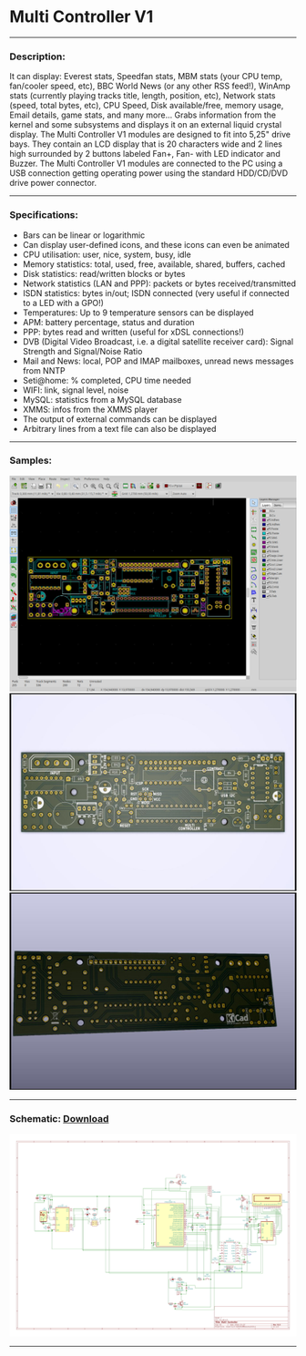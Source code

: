 # Multi Controller V1

---

### Description:

It can display: Everest stats, Speedfan stats, MBM stats (your CPU temp, fan/cooler speed, etc), BBC World News (or any other RSS feed!), WinAmp stats (currently playing tracks title, length, position, etc), Network stats (speed, total bytes, etc), CPU Speed, Disk available/free, memory usage, Email details, game stats, and many more...
Grabs information from the kernel and some subsystems and displays it on an external liquid crystal display.
The Multi Controller V1 modules are designed to fit into 5,25" drive bays. They contain an LCD display that is 20 characters wide and 2 lines high surrounded by 2 buttons labeled Fan+, Fan- with LED indicator and Buzzer.
The Multi Controller V1 modules are connected to the PC using a USB connection getting operating power using the standard HDD/CD/DVD drive power connector.

---

### Specifications:

- Bars can be linear or logarithmic
- Can display user-defined icons, and these icons can even be animated
- CPU utilisation: user, nice, system, busy, idle
- Memory statistics: total, used, free, available, shared, buffers, cached
- Disk statistics: read/written blocks or bytes
- Network statistics (LAN and PPP): packets or bytes received/transmitted
- ISDN statistics: bytes in/out; ISDN connected (very useful if connected to a LED with a GPO!)
- Temperatures: Up to 9 temperature sensors can be displayed
- APM: battery percentage, status and duration
- PPP: bytes read and written (useful for xDSL connections!)
- DVB (Digital Video Broadcast, i.e. a digital satellite receiver card): Signal Strength and Signal/Noise Ratio
- Mail and News: local, POP and IMAP mailboxes, unread news messages from NNTP
- Seti@home: % completed, CPU time needed
- WIFI: link, signal level, noise
- MySQL: statistics from a MySQL database
- XMMS: infos from the XMMS player
- The output of external commands can be displayed
- Arbitrary lines from a text file can also be displayed

---

### Samples:

![](https://github.com/drcyberg/Multi_Controller_V1/blob/master/Documents/1.jpg)
![](https://github.com/drcyberg/Multi_Controller_V1/blob/master/Documents/2.jpg)
![](https://github.com/drcyberg/Multi_Controller_V1/blob/master/Documents/3.jpg)

---

### Schematic: [Download](https://github.com/drcyberg/Multi_Controller_V1/blob/master/Documents/multi_controller.pdf "Download")

![](https://github.com/drcyberg/Multi_Controller_V1/blob/master/Documents/4.jpg)

---
